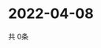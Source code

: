# 2022-04-08
  共 0条

  <!-- BEGIN -->
  <!-- 最后更新时间Fri Apr 08 2022 10:06:55 GMT+0000 (Coordinated Universal Time) -->
  
  <!-- END -->
  
  